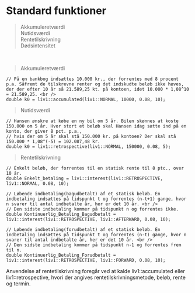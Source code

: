 # Standard funktioner <br />
> Akkumuleretværdi <br />
> Nutidsværdi <br />
> Rentetilskrivning <br />
> Dødsintensitet <br />
<br />

> Akkumuleretværdi <br />
```
// På en bankbog indsættes 10.000 kr., der forrentes med 8 procent p.a. Såfremt de tilskrevne renter og det indskudte beløb ikke hæves, der der efter 10 år så 21.589,25 kt. på kontoen, idet 10.000 * 1,08^10 = 21.589,25. <br />
double k0 = liv1::accumulated(liv1::NORMAL, 10000, 0.08, 10);
``` 


> Nutidsværdi <br />
```
// Hansen ønskre at købe en ny bil om 5 år. Bilen skønnes at koste 150.000 om 5 år. Hvor stort et beløb skal Hansen idag sætte ind på en konto, der giver 8 pct. p.a., 
// hvis der om 5 år skal stå 150.000 kr. på kontoen? Der skal stå 150.000 * 1,08^(-5) = 102.087,48 kr.
double k0 = liv1::retrospective(liv1::NORMAL, 150000, 0.08, 5);
``` 

> Rentetilskrivning <br /> 
```
// Ènkelt beløb, der forrentes til en statisk rente til 8 ptc., over 10 år. 
double Enkelt_betaling = liv1::interest(liv1::RETROSPECTIVE, liv1::NORMAL, 0.08, 10);
```

```
// Løbende indbetaling(bagudbetalt) af et statisk beløb. Èn indbetaling indsættes på tidspunkt t og forrentes (n-t+1) gange, hvor n svarer til antal indbetalte år, her er det 10 år. <br />
// Den sidste indbetaling kommer på tidspunkt n og forrentes ikke.
double Kontinuerlig_Betaling_Bagudbetalt = liv1::interest(liv1::RETROSPECTIVE, liv1::AFTERWARD, 0.08, 10);
```

```
// Løbende indbetaling(forudbetalt) af et statisk beløb. Èn indbetaling indsættes på tidspunkt t og forrentes (n-t) gange, hvor n svarer til antal indbetalte år, her er det 10 år. <br />
// Den sidste indbetaling kommer på tidspunkt n-1 og forrentes frem til n.
double Kontinuerlig_Betaling_Forudbetalt = liv1::interest(liv1::RETROSPECTIVE, liv1::FORWARD, 0.08, 10);
```

Anvendelse af rentetilskrivning foregår ved at kalde liv1::accumulated eller liv1::retrospective, hvori der angives rentetilskrivningsmetode, beløb, rente og termin.
